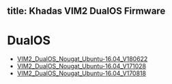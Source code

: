 title: Khadas VIM2 DualOS Firmware
---

# DualOS
* [VIM2_DualOS_Nougat_Ubuntu-16.04_V180622](http://www.mediafire.com/file/lbudhl6fmwdw9z3/VIM2_DualOS_Nougat_Ubuntu-16.04_V180622.7z)
* [VIM2_DualOS_Nougat_Ubuntu-16.04_V171028](http://www.mediafire.com/file/o8x8k77d3o5n4e8/VIM2_DualOS_Nougat_Ubuntu-16.04_V171028.7z)
* [VIM2_DualOS_Nougat_Ubuntu-16.04_V170818](http://www.mediafire.com/file/nvuor1vb6hric8t/VIM2_DualOS_Nougat_Ubuntu-16.04_V170818.7z)
